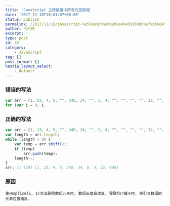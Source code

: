 ```yaml
---
title: 'JavaScript 去除数组中所有的空数据'
date: '2017-11-16T10:01:07+00:00'
status: publish
permalink: /2017/11/16/javascript-%e5%8e%bb%e9%99%a4%e6%95%b0%e7%bb%84%e4%b8%ad%e6%89%80%e6%9c%89%e7%9a%84%e7%a9%ba%e6%95%b0%e6%8d%ae
author: 毛巳煜
excerpt: ''
type: post
id: 35
category:
    - JavaScript
tag: []
post_format: []
hestia_layout_select:
    - default
---
```

### 错误的写法

```javascript
var arr = [1, 23, 4, 5, "", 345, 34, "", 5, 4, "", "", "", "", 32, "", "", "", 666];
for (var i = 0; i 
```

### 正确的写法

```javascript
var arr = [1, 23, 4, 5, "", 345, 34, "", 5, 4, "", "", "", "", 32, "", "", "", 666];
var length = arr.length;
while (length > 0) {
    var temp = arr.shift();
    if (temp)
        arr.push(temp);
    length--;
}
arr; // (10) [1, 23, 4, 5, 345, 34, 5, 4, 32, 666]

```

### 原因

`使用splice(i, 1)方法删除数组元素时, 数组长度会改变, 导致for循环时, 索引与数组的元素位置错乱.`